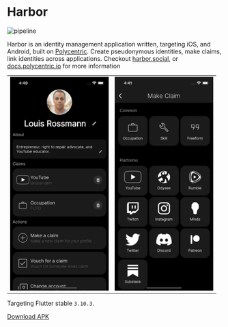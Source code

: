 # Harbor

![pipeline](https://gitlab.futo.org/polycentric/harbor/badges/main/pipeline.svg)

Harbor is an identity management application written, targeting iOS, and Android, built on [Polycentric](https://gitlab.futo.org/polycentric/polycentric). Create pseudonymous identities, make claims, link identities across applications. Checkout [harbor.social](https://harbor.social), or [docs.polycentric.io](https://docs.polycentric.io) for more information


<table border="0">
 <tr>
    <td><b><img src="readmefiles/screenshot1.webp" height="500" /></b></td>
    <td><b><img src="readmefiles/screenshot2.webp" height="500" /></b></td>
 </tr>
</table>

Targeting Flutter stable `3.10.3`.

[Download APK](https://gitlab.futo.org/polycentric/harbor/-/jobs/artifacts/main/browse?job=build)
